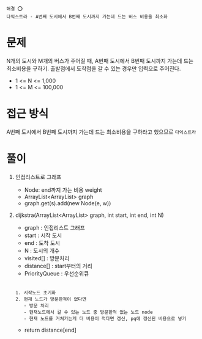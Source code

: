 ```
해결 ⭕️
다익스트라 - A번째 도시에서 B번째 도시까지 가는데 드는 버스 비용을 최소화
```

# 문제
N개의 도시와 M개의 버스가 주어질 때, A번째 도시에서 B번째 도시까지 가는데 드는 최소비용을 구하기. 출발점에서 도착점을 갈 수 있는 경우만 입력으로 주어진다.
- 1 <= N <= 1,000
- 1 <= M <= 100,000

# 접근 방식
A번째 도시에서 B번째 도시까지 가는데 드는 최소비용을 구하라고 했으므로 `다익스트라`

# 풀이
1. 인접리스트로 그래프
   - Node: end까지 가는 비용 weight
   - ArrayList<ArrayList<Node>> graph
   - graph.get(s).add(new Node(e, w))
2. dijkstra(ArrayList<ArrayList<Node>> graph, int start, int end, int N)
   - graph : 인접리스트 그래프
   - start : 시작 도시
   - end : 도착 도시
   - N : 도시의 개수
   - visited[] : 방문처리
   - distance[] : start부터의 거리
   - PriorityQueue<Node> : 우선순위큐
   <br/>
   
   ```
   1. 시작노드 초기화
   2. 현재 노드가 방문한적이 없다면
      - 방문 처리
      - 현재노드에서 갈 수 있는 노드 중 방문한적 없는 노드 node
      - 현재 노드를 거쳐가는게 더 비용이 적다면 갱신, pq에 갱신된 비용으로 넣기
   ```

   - return distance[end]
